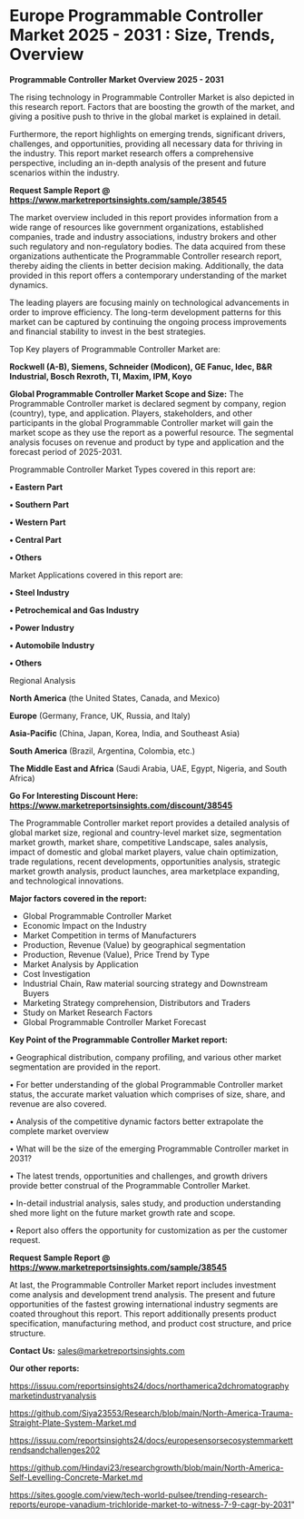 # Europe Programmable Controller Market 2025 - 2031 : Size, Trends, Overview

<Strong> Programmable Controller Market Overview 2025 - 2031</strong>

The rising technology in Programmable Controller Market is also depicted in this research report. Factors that are boosting the growth of the market, and giving a positive push to thrive in the global market is explained in detail.

Furthermore, the report highlights on emerging trends, significant drivers, challenges, and opportunities, providing all necessary data for thriving in the industry. This report market research offers a comprehensive perspective, including an in-depth analysis of the present and future scenarios within the industry.

<strong>Request Sample Report @ <a href=https://www.marketreportsinsights.com/sample/38545>https://www.marketreportsinsights.com/sample/38545</a></strong>

The market overview included in this report provides information from a wide range of resources like government organizations, established companies, trade and industry associations, industry brokers and other such regulatory and non-regulatory bodies. The data acquired from these organizations authenticate the Programmable Controller research report, thereby aiding the clients in better decision making. Additionally, the data provided in this report offers a contemporary understanding of the market dynamics.

The leading players are focusing mainly on technological advancements in order to improve efficiency. The long-term development patterns for this market can be captured by continuing the ongoing process improvements and financial stability to invest in the best strategies.

Top Key players of Programmable Controller Market are:

<strong>Rockwell (A-B), Siemens, Schneider (Modicon), GE Fanuc, Idec, B&R Industrial, Bosch Rexroth, TI, Maxim, IPM, Koyo</strong>

<strong><b>Global Programmable Controller Market Scope and Size:</b></strong>
The Programmable Controller market is declared segment by company, region (country), type, and application. Players, stakeholders, and other participants in the global Programmable Controller market will gain the market scope as they use the report as a powerful resource. The segmental analysis focuses on revenue and product by type and application and the forecast period of 2025-2031.

Programmable Controller Market Types covered in this report are:

<strong>•  Eastern Part

•  Southern Part

•  Western Part

•  Central Part

•  Others</strong>

Market Applications covered in this report are:

<strong>•  Steel Industry

•  Petrochemical and Gas Industry

•  Power Industry

•  Automobile Industry

•  Others</strong> 

Regional Analysis

<strong>North America</strong> (the United States, Canada, and Mexico)

<strong>Europe</strong> (Germany, France, UK, Russia, and Italy)

<strong>Asia-Pacific</strong> (China, Japan, Korea, India, and Southeast Asia)

<strong>South America</strong> (Brazil, Argentina, Colombia, etc.)

<strong>The Middle East and Africa</strong> (Saudi Arabia, UAE, Egypt, Nigeria, and South Africa)

<strong>Go For Interesting Discount Here: <a href=https://www.marketreportsinsights.com/discount/38545>https://www.marketreportsinsights.com/discount/38545</a></strong>

The Programmable Controller market report provides a detailed analysis of global market size, regional and country-level market size, segmentation market growth, market share, competitive Landscape, sales analysis, impact of domestic and global market players, value chain optimization, trade regulations, recent developments, opportunities analysis, strategic market growth analysis, product launches, area marketplace expanding, and technological innovations.

<strong><b>Major factors covered in the report:</b></strong>
<ul>
  <li>Global Programmable Controller Market </li>
  <li>Economic Impact on the Industry</li>
  <li>Market Competition in terms of Manufacturers</li>
  <li>Production, Revenue (Value) by geographical segmentation</li>
  <li>Production, Revenue (Value), Price Trend by Type</li>
  <li>Market Analysis by Application</li>
  <li>Cost Investigation</li>
  <li>Industrial Chain, Raw material sourcing strategy and Downstream Buyers</li>
  <li>Marketing Strategy comprehension, Distributors and Traders</li>
  <li>Study on Market Research Factors</li>
  <li>Global Programmable Controller Market Forecast</li>
</ul>

<strong><b>Key Point of the Programmable Controller Market report:</b></strong>

• Geographical distribution, company profiling, and various other market segmentation are provided in the report.

• For better understanding of the global Programmable Controller market status, the accurate market valuation which comprises of size, share, and revenue are also covered.

• Analysis of the competitive dynamic factors better extrapolate the complete market overview

• What will be the size of the emerging Programmable Controller market in 2031?

• The latest trends, opportunities and challenges, and growth drivers provide better construal of the Programmable Controller Market.

• In-detail industrial analysis, sales study, and production understanding shed more light on the future market growth rate and scope.

• Report also offers the opportunity for customization as per the customer request.

<strong>Request Sample Report @ <a href=https://www.marketreportsinsights.com/sample/38545>https://www.marketreportsinsights.com/sample/38545</a></strong>

At last, the Programmable Controller Market report includes investment come analysis and development trend analysis. The present and future opportunities of the fastest growing international industry segments are coated throughout this report. This report additionally presents product specification, manufacturing method, and product cost structure, and price structure.

<strong>Contact Us:</strong>
sales@marketreportsinsights.com

<strong>Our other reports:</strong>

<a href=https://issuu.com/reportsinsights24/docs/northamerica2dchromatographymarketindustryanalysis>https://issuu.com/reportsinsights24/docs/northamerica2dchromatographymarketindustryanalysis</a>

<a href=https://github.com/Siya23553/Research/blob/main/North-America-Trauma-Straight-Plate-System-Market.md>https://github.com/Siya23553/Research/blob/main/North-America-Trauma-Straight-Plate-System-Market.md</a>

<a href=https://issuu.com/reportsinsights24/docs/europesensorsecosystemmarkettrendsandchallenges202>https://issuu.com/reportsinsights24/docs/europesensorsecosystemmarkettrendsandchallenges202</a>

<a href=https://github.com/Hindavi23/researchgrowth/blob/main/North-America-Self-Levelling-Concrete-Market.md>https://github.com/Hindavi23/researchgrowth/blob/main/North-America-Self-Levelling-Concrete-Market.md</a>

<a href=https://sites.google.com/view/tech-world-pulsee/trending-research-reports/europe-vanadium-trichloride-market-to-witness-7-9-cagr-by-2031>https://sites.google.com/view/tech-world-pulsee/trending-research-reports/europe-vanadium-trichloride-market-to-witness-7-9-cagr-by-2031</a>"
